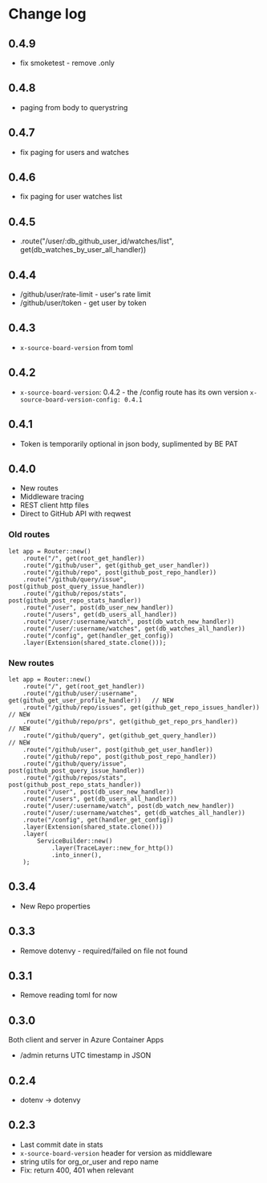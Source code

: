 # Change log

## 0.4.9

* fix smoketest - remove .only

## 0.4.8

* paging from body to querystring

## 0.4.7

* fix paging for users and watches

## 0.4.6

* fix paging for user watches list

## 0.4.5

* .route("/user/:db_github_user_id/watches/list", get(db_watches_by_user_all_handler))

##  0.4.4

* /github/user/rate-limit - user's rate limit
* /github/user/token - get user by token

## 0.4.3

* `x-source-board-version` from toml

## 0.4.2

* `x-source-board-version`: 0.4.2 - the /config route has its own version `x-source-board-version-config: 0.4.1`

## 0.4.1

* Token is temporarily optional in json body, suplimented by BE PAT

## 0.4.0

* New routes
* Middleware tracing
* REST client http files
* Direct to GitHub API with reqwest

### Old routes

```
let app = Router::new()
    .route("/", get(root_get_handler))
    .route("/github/user", get(github_get_user_handler))
    .route("/github/repo", post(github_post_repo_handler))
    .route("/github/query/issue", post(github_post_query_issue_handler))
    .route("/github/repos/stats", post(github_post_repo_stats_handler))
    .route("/user", post(db_user_new_handler))
    .route("/users", get(db_users_all_handler))
    .route("/user/:username/watch", post(db_watch_new_handler))
    .route("/user/:username/watches", get(db_watches_all_handler))
    .route("/config", get(handler_get_config))
    .layer(Extension(shared_state.clone()));
```

### New routes

```
let app = Router::new()
    .route("/", get(root_get_handler))
    .route("/github/user/:username", get(github_get_user_profile_handler))   // NEW
    .route("/github/repo/issues", get(github_get_repo_issues_handler))       // NEW
    .route("/github/repo/prs", get(github_get_repo_prs_handler))             // NEW
    .route("/github/query", get(github_get_query_handler))                   // NEW
    .route("/github/user", post(github_get_user_handler))
    .route("/github/repo", post(github_post_repo_handler))
    .route("/github/query/issue", post(github_post_query_issue_handler))
    .route("/github/repos/stats", post(github_post_repo_stats_handler))
    .route("/user", post(db_user_new_handler))
    .route("/users", get(db_users_all_handler))
    .route("/user/:username/watch", post(db_watch_new_handler))
    .route("/user/:username/watches", get(db_watches_all_handler))
    .route("/config", get(handler_get_config))
    .layer(Extension(shared_state.clone()))
    .layer(
        ServiceBuilder::new()
            .layer(TraceLayer::new_for_http())
            .into_inner(),
    );
```

## 0.3.4

* New Repo properties

## 0.3.3

* Remove dotenvy - required/failed on file not found

## 0.3.1

* Remove reading toml for now

## 0.3.0

Both client and server in Azure Container Apps

* /admin returns UTC timestamp in JSON

## 0.2.4

* dotenv -> dotenvy

## 0.2.3

* Last commit date in stats
* `x-source-board-version` header for version as middleware
* string utils for org_or_user and repo name
* Fix: return 400, 401 when relevant
